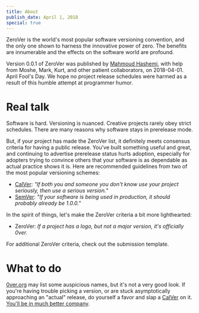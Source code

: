 ```yaml
---
title: About
publish_date: April 1, 2018
special: true
---
```


ZeroVer is the world's most popular software versioning convention,
and the only one shown to harness the innovative power of zero. The
benefits are innumerable and the effects on the software world are
profound.

Version 0.0.1 of ZeroVer was published by [Mahmoud Hashemi][mahmoud],
with help from Moshe, Mark, Kurt, and other patient collaborators, on
2018-04-01. April Fool's Day. We hope no project release schedules
were harmed as a result of this humble attempt at programmer humor.

# Real talk

Software is hard. Versioning is nuanced. Creative projects rarely obey
strict schedules. There are many reasons why software stays in
prerelease mode.

But, if your project has made the ZeroVer list, it definitely meets
consensus criteria for having a public release. You've built something
useful and great, and continuing to advertise prerelease status hurts
adoption, especially for adopters trying to convince others that your
software is as dependable as actual practice shows it is. Here are
recommended guidelines from two of the most popular versioning
schemes:

* [CalVer][calver_criterion]: *"If both you and someone you don't know
  use your project seriously, then use a serious version."*
* [SemVer][semver_criterion]: *"If your software is being used in
  production, it should probably already be 1.0.0."*

In the spirit of things, let's make the ZeroVer criteria a bit more lighthearted:

* ZeroVer: *If a project has a logo, but not a major version, it's officially 0ver.*

For additional ZeroVer criteria, check out the submission template.

# What to do

[0ver.org][0ver] may list some auspicious names, but it's not a very
good look. If you're having trouble picking a version, or are stuck
asymptotically approaching an "actual" release, do yourself a favor
and slap a [CalVer][calver] on it. [You'll be in much better
company][calver_users].

[mahmoud]: https://github.com/mahmoud/
[calver_criterion]: https://sedimental.org/designing_a_version.html#fn:2
[semver_criterion]: https://semver.org/#faq
[calver_users]: https://calver.org/users.html
[calver]: https://calver.org
[0ver]: https://0ver.org
